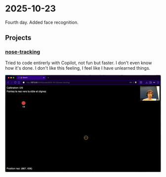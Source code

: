 # 2025-10-23

Fourth day. Added face recognition.

## Projects

### [nose-tracking](./nose-tracking/)
Tried to code entirerly with Copilot, not fun but faster. I don't even know how it's done. I don't like this feeling, I feel like I have unlearned things.

![](./nose-tracking/nose.gif)